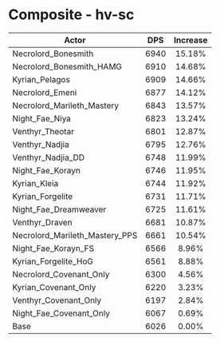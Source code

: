 # Composite - hv-sc
| Actor | DPS | Increase |
|---|:---:|:---:|
|Necrolord_Bonesmith|6940|15.18%|
|Necrolord_Bonesmith_HAMG|6910|14.68%|
|Kyrian_Pelagos|6909|14.66%|
|Necrolord_Emeni|6877|14.12%|
|Necrolord_Marileth_Mastery|6843|13.57%|
|Night_Fae_Niya|6823|13.24%|
|Venthyr_Theotar|6801|12.87%|
|Venthyr_Nadjia|6795|12.76%|
|Venthyr_Nadjia_DD|6748|11.99%|
|Night_Fae_Korayn|6746|11.95%|
|Kyrian_Kleia|6744|11.92%|
|Kyrian_Forgelite|6731|11.71%|
|Night_Fae_Dreamweaver|6725|11.61%|
|Venthyr_Draven|6681|10.87%|
|Necrolord_Marileth_Mastery_PPS|6661|10.54%|
|Night_Fae_Korayn_FS|6566|8.96%|
|Kyrian_Forgelite_HoG|6561|8.88%|
|Necrolord_Covenant_Only|6300|4.56%|
|Kyrian_Covenant_Only|6220|3.23%|
|Venthyr_Covenant_Only|6197|2.84%|
|Night_Fae_Covenant_Only|6067|0.69%|
|Base|6026|0.00%|
